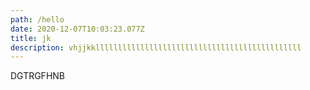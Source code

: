 ```yaml
---
path: /hello
date: 2020-12-07T10:03:23.077Z
title: jk
description: vhjjkkllllllllllllllllllllllllllllllllllllllllllllll
---
```

DGTRGFHNB
